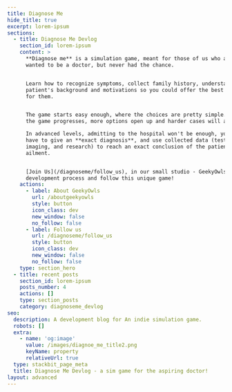 ```yaml
---
title: Diagnose Me
hide_title: true
excerpt: lorem-ipsum
sections:
  - title: Diagnose Me Devlog
    section_id: lorem-ipsum
    content: >
      **Diagnose me** is a simulation game, meant for those of us who always
      wanted to be a doctor, but never had the chance.


      Learn how to recognize symptoms, collect family history, understand a
      patient's background and motivations so you could offer the best treatment
      for them. 


      The game starts easy enough, where the choices are pretty simple. But, as
      the game progresses, more options open up and harder cases will appear.

      In advanced levels, admitting to the hospital won't be enough, you'll also
      have to give an **exact diagnosis**, and use collected data (tests,
      imaging, and research) to reach an exact conclusion of the patient's
      ailment.


      [Join Us](/diagnoseme/follow_us), in our small studio - GeekyOwls, in the
      development process and follow this unique game!
    actions:
      - label: About GeekyOwls
        url: /aboutgeekyowls
        style: button
        icon_class: dev
        new_window: false
        no_follow: false
      - label: Follow us
        url: /diagnoseme/follow_us
        style: button
        icon_class: dev
        new_window: false
        no_follow: false
    type: section_hero
  - title: recent posts
    section_id: lorem-ipsum
    posts_number: 4
    actions: []
    type: section_posts
    category: diagnoseme_devlog
seo:
  description: A development blog for An indie simulation game.
  robots: []
  extra:
    - name: 'og:image'
      value: /images/diagnoe_me_title2.png
      keyName: property
      relativeUrl: true
  type: stackbit_page_meta
  title: Diagnose Me Devlog - a sim game for the aspiring doctor!
layout: advanced
---
```

